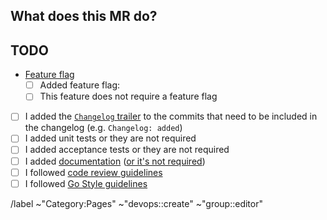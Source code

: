 ## What does this MR do?

<!-- Describe your changes here -->

## TODO

- [Feature flag](https://docs.gitlab.com/ee/development/pages/#feature-flags)
  - [ ] Added feature flag: <!-- Add the Feature flag tracking issue link here -->
  - [ ] This feature does not require a feature flag
- [ ] I added the [`Changelog` trailer](https://docs.gitlab.com/ee/development/changelog.html) to the commits that need to be included in the changelog (e.g. `Changelog: added`)
- [ ] I added unit tests or they are not required
- [ ] I added acceptance tests or they are not required
- [ ] I added [documentation](https://docs.gitlab.com/ee/development/documentation/workflow.html) ([or it's not required](https://about.gitlab.com/handbook/engineering/ux/technical-writing/workflow/#when-documentation-is-required))
- [ ] I followed [code review guidelines](https://docs.gitlab.com/ee/development/code_review.html)
- [ ] I followed [Go Style guidelines](https://docs.gitlab.com/ee/development/go_guide/)

<!-- Labels - do not remove -->
/label ~"Category:Pages" ~"devops::create" ~"group::editor"
